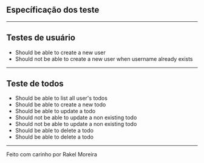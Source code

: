 ## Específicação dos teste

---

## Testes de usuário

- Should be able to create a new user
- Should not be able to create a new user when username already exists

---

## Teste de todos

- Should be able to list all user's todos
- Should be able to create a new todo
- Should be able to update a todo
- Should not be able to update a non existing todo
- Should not be able to update a non existing todo
- Should be able to delete a todo
- Should be able to delete a todo

---

Feito com carinho por Rakel Moreira